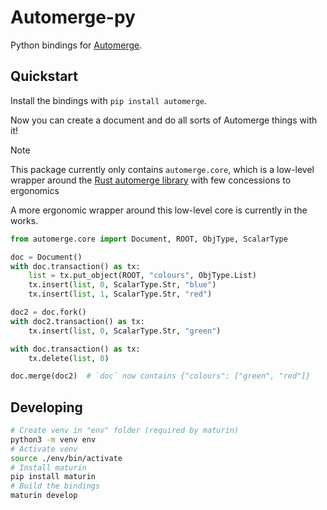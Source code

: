 # Automerge-py

Python bindings for [Automerge](https://github.com/automerge/automerge).

## Quickstart

Install the bindings with `pip install automerge`.

Now you can create a document and do all sorts of Automerge things with it!

> [!NOTE]
> This package currently only contains `automerge.core`, which is a low-level
> wrapper around the [Rust automerge
> library](https://docs.rs/automerge/latest/automerge/index.html) with few
> concessions to ergonomics
>
> A more ergonomic wrapper around this low-level core is currently in the
> works.

```py
from automerge.core import Document, ROOT, ObjType, ScalarType

doc = Document()
with doc.transaction() as tx:
    list = tx.put_object(ROOT, "colours", ObjType.List)
    tx.insert(list, 0, ScalarType.Str, "blue")
    tx.insert(list, 1, ScalarType.Str, "red")

doc2 = doc.fork()
with doc2.transaction() as tx:
    tx.insert(list, 0, ScalarType.Str, "green")

with doc.transaction() as tx:
    tx.delete(list, 0)

doc.merge(doc2)  # `doc` now contains {"colours": ["green", "red"]}
```

## Developing

```bash
# Create venv in "env" folder (required by maturin)
python3 -m venv env
# Activate venv
source ./env/bin/activate
# Install maturin
pip install maturin
# Build the bindings
maturin develop
```
